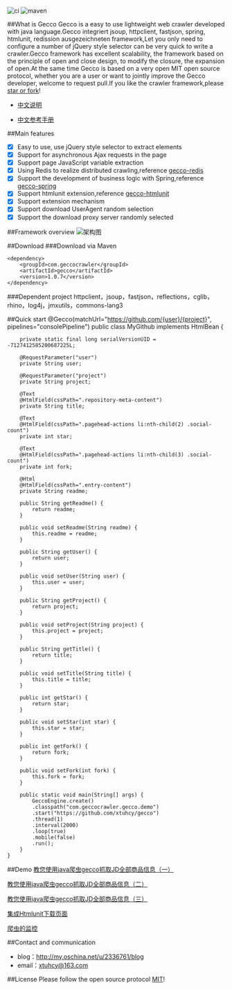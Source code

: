 ![ci](https://api.travis-ci.org/xtuhcy/gecco.svg?branch=master)
![maven](https://img.shields.io/maven-central/v/com.geccocrawler/gecco.svg?style=flat-square)

##What is Gecco
Gecco is a easy to use lightweight web crawler developed with java language.Gecco integriert jsoup, httpclient, fastjson, spring, htmlunit, redission ausgezeichneten framework,Let you only need to configure a number of jQuery style selector can be very quick to write a crawler.Gecco framework has excellent scalability, the framework based on the principle of open and close design, to modify the closure, the expansion of open.At the same time Gecco is based on a very open MIT open source protocol, whether you are a user or want to jointly improve the Gecco developer, welcome to request pull.If you like the crawler framework,please [star or fork](https://github.com/xtuhcy/gecco)!

* [中文说明](https://github.com/xtuhcy/gecco/blob/master/README_CN.md)

* [中文参考手册](https://xtuhcy.gitbooks.io/geccocrawler/content/index.html)

##Main features

* [x] Easy to use, use jQuery style selector to extract elements
* [x] Support for asynchronous Ajax requests in the page
* [x] Support page JavaScript variable extraction
* [x] Using Redis to realize distributed crawling,reference [gecco-redis](https://github.com/xtuhcy/gecco-redis)
* [x] Support the development of business logic with Spring,reference [gecco-spring](https://github.com/xtuhcy/gecco-spring)
* [x] Support htmlunit extension,reference [gecco-htmlunit](https://github.com/xtuhcy/gecco-htmlunit)
* [x] Support extension mechanism
* [x] Support download UserAgent random selection
* [x] Support the download proxy server randomly selected

##Framework overview
![架构图](https://raw.githubusercontent.com/xtuhcy/gecco/master/doc/%E6%9E%B6%E6%9E%84%E5%9B%BE.jpg)

##Download
###Download via Maven

	<dependency>
	    <groupId>com.geccocrawler</groupId>
	    <artifactId>gecco</artifactId>
	    <version>1.0.7</version>
	</dependency>

###Dependent project
httpclient，jsoup，fastjson，reflections，cglib，rhino，log4j，jmxutils，commons-lang3

##Quick start
	@Gecco(matchUrl="https://github.com/{user}/{project}", pipelines="consolePipeline")
    public class MyGithub implements HtmlBean {

        private static final long serialVersionUID = -7127412585200687225L;

        @RequestParameter("user")
        private String user;

        @RequestParameter("project")
        private String project;

        @Text
        @HtmlField(cssPath=".repository-meta-content")
        private String title;

        @Text
        @HtmlField(cssPath=".pagehead-actions li:nth-child(2) .social-count")
        private int star;

        @Text
        @HtmlField(cssPath=".pagehead-actions li:nth-child(3) .social-count")
        private int fork;

        @Html
        @HtmlField(cssPath=".entry-content")
        private String readme;
    
        public String getReadme() {
            return readme;
        }
    
        public void setReadme(String readme) {
            this.readme = readme;
        }
    
        public String getUser() {
            return user;
        }
    
        public void setUser(String user) {
            this.user = user;
        }
    
        public String getProject() {
            return project;
        }
    
        public void setProject(String project) {
            this.project = project;
        }
    
        public String getTitle() {
            return title;
        }
    
        public void setTitle(String title) {
            this.title = title;
        }
    
        public int getStar() {
            return star;
        }
    
        public void setStar(int star) {
            this.star = star;
        }
    
        public int getFork() {
            return fork;
        }
    
        public void setFork(int fork) {
            this.fork = fork;
        }
        
        public static void main(String[] args) {
            GeccoEngine.create()
            .classpath("com.geccocrawler.gecco.demo")
            .start("https://github.com/xtuhcy/gecco")
            .thread(1)
            .interval(2000)
            .loop(true)
            .mobile(false)
            .run();
        }
    }

##Demo
[教您使用java爬虫gecco抓取JD全部商品信息（一）](http://my.oschina.net/u/2336761/blog/620158)

[教您使用java爬虫gecco抓取JD全部商品信息（二）](http://my.oschina.net/u/2336761/blog/620827)

[教您使用java爬虫gecco抓取JD全部商品信息（三）](http://my.oschina.net/u/2336761/blog/624683)

[集成Htmlunit下载页面](http://my.oschina.net/u/2336761/blog/631959)

[爬虫的监控](http://my.oschina.net/u/2336761/blog/644330)

##Contact and communication

- blog：http://my.oschina.net/u/2336761/blog
- email：xtuhcy@163.com

##License
Please follow the open source protocol [MIT](https://raw.githubusercontent.com/xtuhcy/gecco/master/LICENSE)!